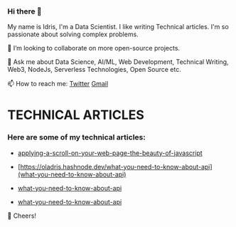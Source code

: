 ### Hi there 👋
My name is Idris, I'm a Data Scientist. I like writing Technical articles. I'm so passionate about solving complex problems.


👯 I’m looking to collaborate on more open-source projects.

💬 Ask me about Data Science, AI/ML, Web Development, Technical Writing, Web3, NodeJs, Serverless Technologies, Open Source etc.

📫 How to reach me:
 [Twitter](@_oladoyin_)
 [Gmail](idrisatolagbe92@gmail.com)

# TECHNICAL ARTICLES

### Here are some of my technical articles:

* [applying-a-scroll-on-your-web-page-the-beauty-of-javascript](https://oladris.hashnode.dev/applying-a-scroll-on-your-web-page-the-beauty-of-javascript)

* [https://oladris.hashnode.dev/what-you-need-to-know-about-api](what-you-need-to-know-about-api)

* [what-you-need-to-know-about-api](https://dev.to/oladris/python-programming-for-aspiring-devops-engineer-beginners-guide-gc7)

* [what-you-need-to-know-about-api](https://dev.to/oladris/how-to-deploy-your-code-with-aws-s3-devops-basics-3pkh)


🥂 Cheers!


 
